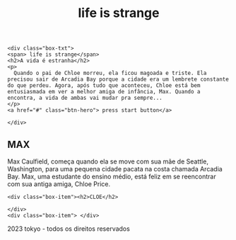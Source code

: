 <!DOCTYPE html>
<html lang="pt-br">
<head>
  <meta charset="UTF-8">
  <meta name="viewport" content="width=device-width, initial-scale=1.0">
  <meta http-equiv="X-UA-Compatible" content="ie=edge">
  <link rel="stylesheet" href="life_is_strange.css">
  
  <title>life is strange</title>
</head>
<body>
  <header>
    <h1>
      life is strange
    </h1>
    
  </header>
  
  <section class="hero">
    <div class="box-img"
    <img src="https://www.dropbox.com/scl/fi/rqlpc7w97lxob9npmqx5c/bJYCCmymxvgviuuolfOx8srg-removebg-preview.png?rlkey=6t8mjrza858pqmdpxtn622kxk&dl=1"> </div>
    
    <div class="box-txt">
    <span> life is strange</span>
    <h2>A vida é estranha</h2>
    <p>
      Quando o pai de Chloe morreu, ela ficou magoada e triste. Ela precisou sair de Arcadia Bay porque a cidade era um lembrete constante do que perdeu. Agora, após tudo que aconteceu, Chloe está bem entusiasmada em ver a melhor amiga de infância, Max. Quando a encontra, a vida de ambas vai mudar pra sempre...
    </p>
    <a href="#" class="btn-hero"> press start button</a>
    
    </div>
  </section>
  
  <section
    class="especialidades">
    <div class="box-item">
      <h2>MAX </h2> Max Caulfield, começa quando ela se move com sua mãe de Seattle, Washington, para uma pequena cidade pacata na costa chamada Arcadia Bay. Max, uma estudante do ensino médio, está feliz em se reencontrar com sua antiga amiga, Chloe Price.</div>
      
    <div class="box-item"><h2>CLOE</h2>
    
    </div>
    <div class="box-item"> </div>
    
  </section>
  <footer>
    <P>2023 tokyo - todos os direitos reservados</P>
  </footer>
  
</body>
</html>
